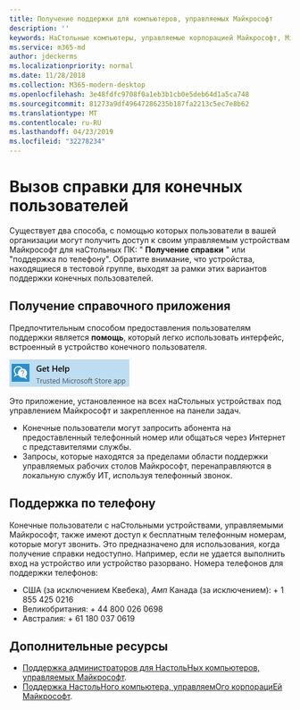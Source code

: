 ```yaml
---
title: Получение поддержки для компьютеров, управляемых Майкрософт
description: ''
keywords: НаСтольные компьютеры, управляемые корпорацией Майкрософт, Microsoft 365, служба, документация
ms.service: m365-md
author: jdeckerms
ms.localizationpriority: normal
ms.date: 11/28/2018
ms.collection: M365-modern-desktop
ms.openlocfilehash: 3e48fdfc9708f0a1eb3b1cb0e5deb64d1a5ca748
ms.sourcegitcommit: 81273a9df49647286235b187fa2213c5ec7e8b62
ms.translationtype: MT
ms.contentlocale: ru-RU
ms.lasthandoff: 04/23/2019
ms.locfileid: "32278234"
---
```

# <a name="getting-help-for-end-users"></a>Вызов справки для конечных пользователей

Существует два способа, с помощью которых пользователи в вашей организации могут получить доступ к своим управляемым устройствам Майкрософт для наСтольных ПК: " **Получение справки** " или "поддержка по телефону". Обратите внимание, что устройства, находящиеся в тестовой группе, выходят за рамки этих вариантов поддержки конечных пользователей. 

## <a name="get-help-app"></a>Получение справочного приложения

Предпочтительным способом предоставления пользователям поддержки является **помощь**, который легко использовать интерфейс, встроенный в устройство конечного пользователя.  

![Получение справки](images/get-help.png)

Это приложение, установленное на всех наСтольных устройствах под управлением Майкрософт и закрепленное на панели задач. 

- Конечные пользователи могут запросить абонента на предоставленный телефонный номер или общаться через Интернет с представителями службы.
- Запросы, которые находятся за пределами области поддержки управляемых рабочих столов Майкрософт, перенаправляются в локальную службу ИТ, используя телефонный звонок.  

## <a name="phone-support"></a>Поддержка по телефону

Конечные пользователи с наСтольными устройствами, управляемыми Майкрософт, также имеют доступ к бесплатным телефонным номерам, которые могут звонить. Это предназначено для использования, когда получение справки недоступно. Например, если не удается выполнить вход на устройство или устройство разорвано. Номера телефонов для поддержки телефонов:
 

- США (за исключением Квебека), _Амп_ Канада (за исключением): + 1 855 425 0216
- Великобритания: + 44 800 026 0698
- Австралия: + 61 180 037 0619


## <a name="additional-resources"></a>Дополнительные ресурсы
- [Поддержка администраторов для НастольНых компьютеров, управляемых Майкрософт](admin-support.md). 
- [Поддержка НастольНого компьютера, управляемОго корпорациЕй Майкрософт](../service-description/support.md).
